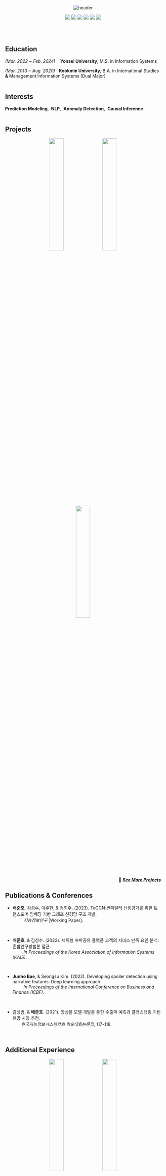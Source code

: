 </br>
</br>

<div align="center">
  
![header](https://capsule-render.vercel.app/api?type=transparent&height=130&section=header&text=Junho%20Bae&fontSize=88&fontAlignY=38&desc=Data%20Scientist%20|%20AI%20Researcher%20&descAlignY=75&descAlign=60)

<img src="https://img.shields.io/badge/Python-3776AB?style=flat&logo=python&logoColor=white">
<img src="https://img.shields.io/badge/R-276DC3?style=flat&logo=r&logoColor=white">
<img src="https://img.shields.io/badge/SQL-4479A1?style=flat&logo=postgresql&logoColor=white">
<img src="https://img.shields.io/badge/PyTorch-EE4C2C?style=flat&logo=pytorch&logoColor=white">
<img src="https://img.shields.io/badge/BentoML-FF6F61?style=flat&logo=bentoml&logoColor=white">
<img src="https://img.shields.io/badge/Tableau-4CAF50?style=flat&logo=tableau&logoColor=white">
</div>

</br>
</br>
</br>

## Education
*(Mar. 2022 ~ Feb. 2024)*&nbsp;&nbsp;&nbsp;&nbsp;**Yonsei University**, M.S. in Information Systems <br>

*(Mar. 2013 ~ Aug. 2020)*&nbsp;&nbsp;&nbsp;**Kookmin University**, B.A. in International Studies **&** Management Information Systems (Dual Major)
</br>
</br>

## Interests

**Prediction Modeling**,&nbsp;  **NLP**,&nbsp; **Anomaly Detection**,&nbsp; **Causal Inference**
</br>
</br>

## Projects

<p align="center">
  &nbsp;&nbsp;&nbsp;
  
  <img src="https://github.com/juunho/Juunho/assets/81394769/097467fd-7fcc-4729-9464-f22d199632aa" align="center" width="30.5%">
  &nbsp;&nbsp;&nbsp;
  
  <img src="https://github.com/juunho/Juunho/assets/81394769/eb4cb00f-d5d5-4dac-afaa-c609c414f398" align="center" width="30.5%">
  &nbsp;&nbsp;&nbsp;

  <img src="https://github.com/juunho/Juunho/assets/81394769/72d63b32-38ff-49c3-ba5c-4c58c680e320" align="center" width="30.5%">
</p>

<div align="right">

:rocket: [***See More Projects***](https://github.com/juunho/Completed_Projects)

</div
</br>

## Publications & Conferences

- **배준호**, 김성수, 이주현, & 정희주. (2023). TeGCN:씬파일러 신용평가를 위한 트랜스포머 임베딩 기반 그래프 신경망 구조 개발. </br>
&nbsp;&nbsp;&nbsp;&nbsp;&nbsp;&nbsp;&nbsp;&nbsp;&nbsp;*지능정보연구* [Working Paper].

      
</br>
      
- **배준호**, & 김성수. (2022). 체류형 숙박공유 플랫폼 고객의 서비스 만족 요인 분석: 혼합연구방법론 접근. </br>
&nbsp;&nbsp;&nbsp;&nbsp;&nbsp;&nbsp;&nbsp;&nbsp;&nbsp;*In Proceedings of the Korea Association of Information Systems (KAIS)*.

</br>

- **Junho Bae**, & Seongsu Kim. (2022). Developing spoiler detection using narrative features: Deep learning approach.  </br>
&nbsp;&nbsp;&nbsp;&nbsp;&nbsp;&nbsp;&nbsp;&nbsp;&nbsp;*In Proceedings of the International Conference on Business and Finance (ICBF)*.

</br>

- 김성범, & **배준호**. (2021). 앙상블 모델 개발을 통한 수출액 예측과 클러스터링 기반 유망 시장 추천. </br>
&nbsp;&nbsp;&nbsp;&nbsp;&nbsp;&nbsp; *한국지능정보시스템학회 학술대회논문집*, 117-118.
</br>


## Additional Experience

<p align="center">
  &nbsp;&nbsp;&nbsp;
  
  <img src="https://github.com/juunho/Juunho/assets/81394769/39ce8475-eb37-4f1f-825f-05371c7cdfce" align="center" width="30.5%">
  &nbsp;&nbsp;&nbsp;
  
  <img src="https://github.com/juunho/Juunho/assets/81394769/86bb193d-442c-4120-958d-78b335c65105" align="center" width="30.5%">
  &nbsp;&nbsp;&nbsp;

  <img src="https://github.com/juunho/Juunho/assets/81394769/c705c7e8-f8b1-4ef1-9ad9-82c3ebbbad04" align="center" width="30.5%">
</p>

</br>

## Miscellaneous Works
- **Code Documentation**
- **Prosocial Data Science Projects**
